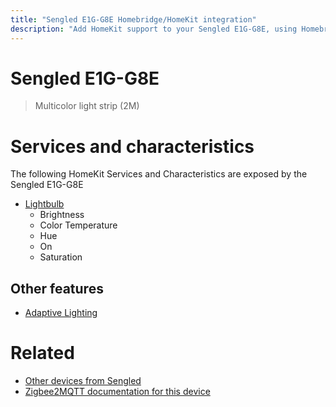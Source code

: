 ```yaml
---
title: "Sengled E1G-G8E Homebridge/HomeKit integration"
description: "Add HomeKit support to your Sengled E1G-G8E, using Homebridge, Zigbee2MQTT and homebridge-z2m."
---
```

<!---
This file has been GENERATED using src/docgen/docgen.ts
DO NOT EDIT THIS FILE MANUALLY!
-->
# Sengled E1G-G8E
> Multicolor light strip (2M)


# Services and characteristics
The following HomeKit Services and Characteristics are exposed by
the Sengled E1G-G8E

* [Lightbulb](../../light.md)
  * Brightness
  * Color Temperature
  * Hue
  * On
  * Saturation

## Other features
* [Adaptive Lighting](../../light.md)

# Related
* [Other devices from Sengled](../index.md#sengled)
* [Zigbee2MQTT documentation for this device](https://www.zigbee2mqtt.io/devices/E1G-G8E.html)